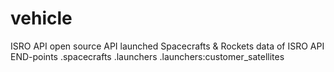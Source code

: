 # vehicle

ISRO API
 open source API launched Spacecrafts & Rockets data of ISRO
API END-points
  .spacecrafts
  .launchers
  .launchers:customer_satellites
